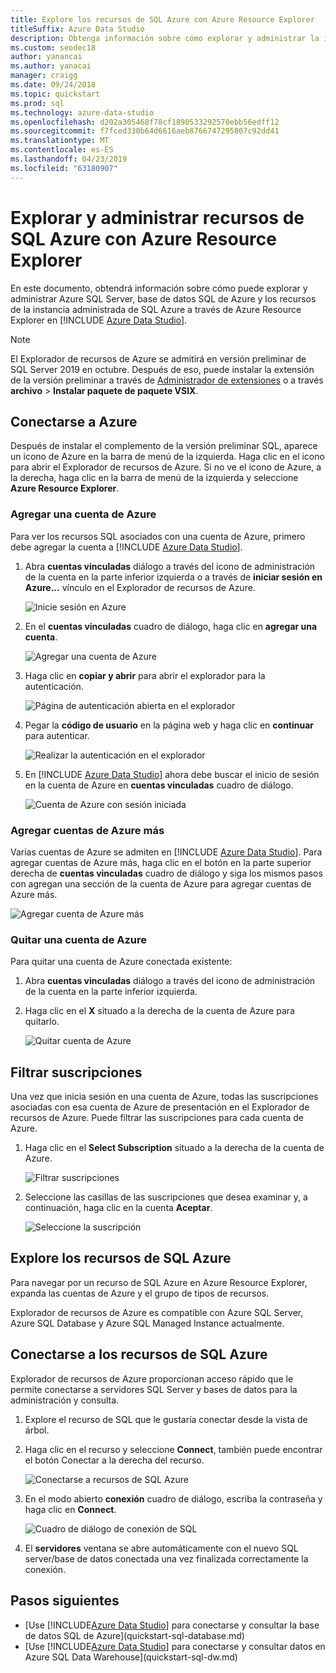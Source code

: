 ```yaml
---
title: Explore los recursos de SQL Azure con Azure Resource Explorer
titleSuffix: Azure Data Studio
description: Obtenga información sobre cómo explorar y administrar la instancia administrada de SQL Azure a través de Azure Resource Explorer, Azure SQL Database y Azure SQL Server.
ms.custom: seodec18
author: yanancai
ms.author: yanacai
manager: craigg
ms.date: 09/24/2018
ms.topic: quickstart
ms.prod: sql
ms.technology: azure-data-studio
ms.openlocfilehash: d202a305468f78cf1890533292570ebb56edff12
ms.sourcegitcommit: f7fced330b64d6616aeb8766747295807c92dd41
ms.translationtype: MT
ms.contentlocale: es-ES
ms.lasthandoff: 04/23/2019
ms.locfileid: "63180907"
---
```

# <a name="explore-and-manage-azure-sql-resources-with-azure-resource-explorer"></a>Explorar y administrar recursos de SQL Azure con Azure Resource Explorer

En este documento, obtendrá información sobre cómo puede explorar y administrar Azure SQL Server, base de datos SQL de Azure y los recursos de la instancia administrada de SQL Azure a través de Azure Resource Explorer en [!INCLUDE [Azure Data Studio](../includes/name-sos-short.md)].

>[!NOTE]
>El Explorador de recursos de Azure se admitirá en versión preliminar de SQL Server 2019 en octubre. Después de eso, puede instalar la extensión de la versión preliminar a través de [Administrador de extensiones](extensions.md) o a través **archivo** > **Instalar paquete de paquete VSIX**.


## <a name="connect-to-azure"></a>Conectarse a Azure

Después de instalar el complemento de la versión preliminar SQL, aparece un icono de Azure en la barra de menú de la izquierda. Haga clic en el icono para abrir el Explorador de recursos de Azure. Si no ve el icono de Azure, a la derecha, haga clic en la barra de menú de la izquierda y seleccione **Azure Resource Explorer**.

### <a name="add-an-azure-account"></a>Agregar una cuenta de Azure

Para ver los recursos SQL asociados con una cuenta de Azure, primero debe agregar la cuenta a [!INCLUDE [Azure Data Studio](../includes/name-sos-short.md)].

1. Abra **cuentas vinculadas** diálogo a través del icono de administración de la cuenta en la parte inferior izquierda o a través de **iniciar sesión en Azure...**  vínculo en el Explorador de recursos de Azure.

    ![Inicie sesión en Azure](media/azure-resource-explorer/sign-in-to-azure.png)

2. En el **cuentas vinculadas** cuadro de diálogo, haga clic en **agregar una cuenta**.

    ![Agregar una cuenta de Azure](media/azure-resource-explorer/add-an-azure-account.png)

3. Haga clic en **copiar y abrir** para abrir el explorador para la autenticación.

    ![Página de autenticación abierta en el explorador](media/azure-resource-explorer/open-authentication-in-browser.png)

4. Pegar la **código de usuario** en la página web y haga clic en **continuar** para autenticar.

    ![Realizar la autenticación en el explorador](media/azure-resource-explorer/authenticate-in-browser.png)

5. En [!INCLUDE [Azure Data Studio](../includes/name-sos-short.md)] ahora debe buscar el inicio de sesión en la cuenta de Azure en **cuentas vinculadas** cuadro de diálogo.

    ![Cuenta de Azure con sesión iniciada](media/azure-resource-explorer/signed-in-azure-account.png)

### <a name="add-more-azure-accounts"></a>Agregar cuentas de Azure más

Varias cuentas de Azure se admiten en [!INCLUDE [Azure Data Studio](../includes/name-sos-short.md)]. Para agregar cuentas de Azure más, haga clic en el botón en la parte superior derecha de **cuentas vinculadas** cuadro de diálogo y siga los mismos pasos con agregan una sección de la cuenta de Azure para agregar cuentas de Azure más.

![Agregar cuenta de Azure más](media/azure-resource-explorer/add-more-azure-account.png)

### <a name="remove-an-azure-account"></a>Quitar una cuenta de Azure

Para quitar una cuenta de Azure conectada existente:

1. Abra **cuentas vinculadas** diálogo a través del icono de administración de la cuenta en la parte inferior izquierda.
2. Haga clic en el **X** situado a la derecha de la cuenta de Azure para quitarlo.

    ![Quitar cuenta de Azure](media/azure-resource-explorer/remove-azure-account.png)

## <a name="filter-subscription"></a>Filtrar suscripciones

Una vez que inicia sesión en una cuenta de Azure, todas las suscripciones asociadas con esa cuenta de Azure de presentación en el Explorador de recursos de Azure. Puede filtrar las suscripciones para cada cuenta de Azure.

1. Haga clic en el **Select Subscription** situado a la derecha de la cuenta de Azure.

   ![Filtrar suscripciones](media/azure-resource-explorer/filter-subscription.png)

2. Seleccione las casillas de las suscripciones que desea examinar y, a continuación, haga clic en la cuenta **Aceptar**.

   ![Seleccione la suscripción](media/azure-resource-explorer/select-subscription.png)

## <a name="explore-azure-sql-resources"></a>Explore los recursos de SQL Azure

Para navegar por un recurso de SQL Azure en Azure Resource Explorer, expanda las cuentas de Azure y el grupo de tipos de recursos.

Explorador de recursos de Azure es compatible con Azure SQL Server, Azure SQL Database y Azure SQL Managed Instance actualmente.

## <a name="connect-to-azure-sql-resources"></a>Conectarse a los recursos de SQL Azure

Explorador de recursos de Azure proporcionan acceso rápido que le permite conectarse a servidores SQL Server y bases de datos para la administración y consulta. 

1. Explore el recurso de SQL que le gustaría conectar desde la vista de árbol.
2. Haga clic en el recurso y seleccione **Connect**, también puede encontrar el botón Conectar a la derecha del recurso.

   ![Conectarse a recursos de SQL Azure](media/azure-resource-explorer/connect-to-azure-sql-resource.png)

3. En el modo abierto **conexión** cuadro de diálogo, escriba la contraseña y haga clic en **Connect**.

   ![Cuadro de diálogo de conexión de SQL](media/azure-resource-explorer/sql-connection-dialog.png)
4. El **servidores** ventana se abre automáticamente con el nuevo SQL server/base de datos conectada una vez finalizada correctamente la conexión.

## <a name="next-steps"></a>Pasos siguientes

- [Use [!INCLUDE[Azure Data Studio](../includes/name-sos-short.md)] para conectarse y consultar la base de datos SQL de Azure](quickstart-sql-database.md)
- [Use [!INCLUDE[Azure Data Studio](../includes/name-sos-short.md)] para conectarse y consultar datos en Azure SQL Data Warehouse](quickstart-sql-dw.md)